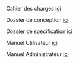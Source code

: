 Cahier des charges <a href="https://drive.google.com/open?id=0By_KmtyiklzwdHFPZEhmTEwzU1U" TARGET="_blank">ici</a></br>

Dossier de conception <a href="https://drive.google.com/open?id=0By_KmtyiklzwMkRjZjBBTW1XYjA" TARGET="_blank">ici</a></br>

Dossier de spécification <a href="https://drive.google.com/open?id=0By_KmtyiklzwdGU1Z05INmh0cXM" TARGET="_blank">ici</a></br>

Manuel Utilisateur <a href="https://drive.google.com/open?id=0By_KmtyiklzwUE9UZUVaV0puZkU" TARGET="_blank">ici</a></br>

Manuel Administrateur <a href="https://drive.google.com/open?id=0By_KmtyiklzwLU1vM1lsVEoxZ3c" TARGET="_blank">ici</a></br>
